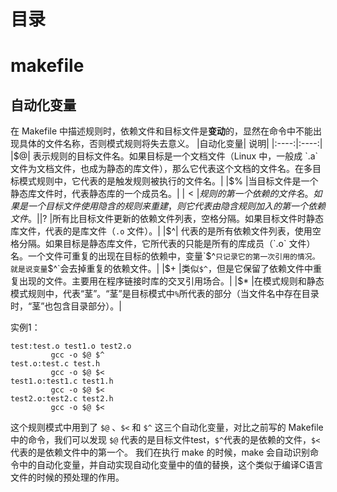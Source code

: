 # 目录


# makefile
## 自动化变量
在 Makefile 中描述规则时，依赖文件和目标文件是**变动**的，显然在命令中不能出现具体的文件名称，否则模式规则将失去意义。
|自动化变量|	说明|
|:----:|:----:|
|$@|	表示规则的目标文件名。如果目标是一个文档文件（Linux 中，一般成 `.a` 文件为文档文件，也成为静态的库文件），那么它代表这个文档的文件名。在多目标模式规则中，它代表的是触发规则被执行的文件名。|
|$%	|当目标文件是一个静态库文件时，代表静态库的一个成员名。|
|$<	|规则的第一个依赖的文件名。如果是一个目标文件使用隐含的规则来重建，则它代表由隐含规则加入的第一个依赖文件。|
|$?	|所有比目标文件更新的依赖文件列表，空格分隔。如果目标文件时静态库文件，代表的是库文件（`.o` 文件）。|
|$^|	代表的是所有依赖文件列表，使用空格分隔。如果目标是静态库文件，它所代表的只能是所有的库成员（`.o` 文件）名。一个文件可重复的出现在目标的依赖中，变量`$^`只记录它的第一次引用的情况。就是说变量`$^`会去掉重复的依赖文件。|
|$+	|类似`$^`，但是它保留了依赖文件中重复出现的文件。主要用在程序链接时库的交叉引用场合。|
|$*	|在模式规则和静态模式规则中，代表“茎”。“茎”是目标模式中`%`所代表的部分（当文件名中存在目录时，“茎”也包含目录部分）。|

实例1：
```
test:test.o test1.o test2.o
         gcc -o $@ $^
test.o:test.c test.h
         gcc -o $@ $<
test1.o:test1.c test1.h
         gcc -o $@ $<
test2.o:test2.c test2.h
         gcc -o $@ $<
```
这个规则模式中用到了 `$@` 、`$<` 和 `$^` 这三个自动化变量，对比之前写的 Makefile 中的命令，我们可以发现 `$@` 代表的是目标文件test，`$^`代表的是依赖的文件，`$<`代表的是依赖文件中的第一个。
我们在执行 make 的时候，make 会自动识别命令中的自动化变量，并自动实现自动化变量中的值的替换，这个类似于编译C语言文件的时候的预处理的作用。

